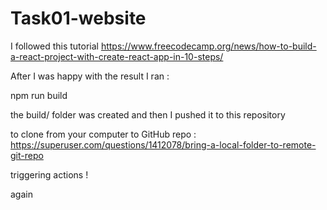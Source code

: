 # Task01-website

I followed this tutorial https://www.freecodecamp.org/news/how-to-build-a-react-project-with-create-react-app-in-10-steps/

After I was happy with the result I ran : 

npm run build

the build/ folder was created and then I pushed it to this repository 

to clone from your computer to GitHub repo : https://superuser.com/questions/1412078/bring-a-local-folder-to-remote-git-repo

triggering actions ! 

again
